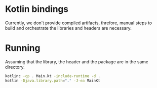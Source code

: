 # Kotlin bindings

Currently, we don't provide compiled artifacts, threfore, manual steps to build and orchestrate the libraries and headers are necessary.

# Running 

Assuming that the library, the header and the package are in the same directory.

```bash
kotlinc -cp . Main.kt -include-runtime -d .
kotlin -Djava.library.path="." -J-ea MainKt
```
